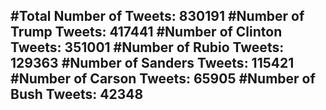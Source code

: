#Total Number of Tweets: 830191 
#Number of Trump Tweets: 417441
#Number of Clinton Tweets: 351001
#Number of Rubio Tweets: 129363
#Number of Sanders Tweets: 115421
#Number of Carson Tweets: 65905
#Number of Bush Tweets: 42348
---
